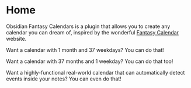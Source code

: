 # Home

Obsidian Fantasy Calendars is a plugin that allows you to create any calendar you can dream of, inspired by the wonderful [Fantasy Calendar](https://app.fantasy-calendar.com/faq) website.

Want a calendar with 1 month and 37 weekdays? You can do that!

Want a calendar with 37 months and 1 weekday? You can do that too!

Want a highly-functional real-world calendar that can automatically detect events inside your notes? You can even do that!
